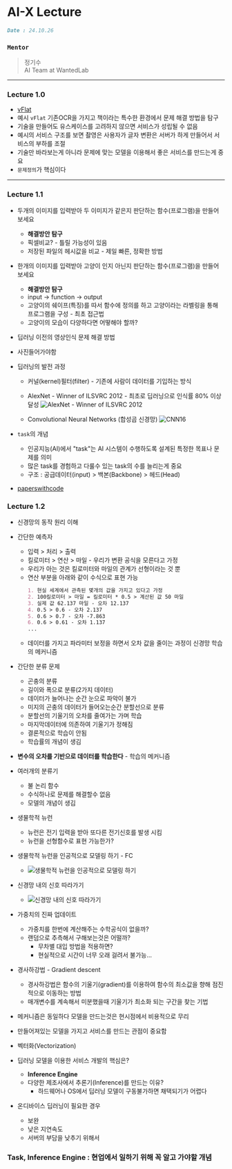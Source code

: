 # AI-X Lecture
```markdown
Date : 24.10.26
```

### ```Mentor```
> 정기수 <br />
> AI Team at WantedLab

---

### Lecture 1.0
+ [vFlat](https://www.vflat.com/)
+ 예시 ```vFlat``` 기존OCR을 가지고 책이라는 특수한 환경에서 문제 해결 방법을 탐구
+ 기술을 만들어도 유스케이스를 고려하지 않으면 서비스가 성립될 수 없음
+ 예시의 서비스 구조를 보면 촬영은 사용자가 글자 변환은 서버가 하게 만들어서 서비스의 부하를 조절
+ 기술만 바라보는게 아니라 문제에 맞는 모델을 이용해서 좋은 서비스를 만드는게 중요
+ ```문제정의```가 핵심이다

---

### Lecture 1.1
+ 두개의 이미지를 입력받아 두 이미지가 같은지 판단하는 함수(프로그램)을 만들어 보세요
    + **해결방안 탐구**
    + 픽셀비교? - 틀릴 가능성이 있음
    + 저장된 파일의 헤시값을 비교 - 제일 빠른, 정확한 방법

+ 한개의 이미지를 입력받아 고양이 인지 아닌지 판단하는 함수(프로그램)을 만들어 보세요
    + **해결방안 탐구**
    + input -> function -> output
    + 고양이의 쉐이프(특징)를 따서 함수에 정의를 하고 고양이라는 라벨링을 통해 프로그램을 구성 - 최초 접근법
    + 고양이의 모습이 다양하다면 어떻해야 할까?

+ 딥러닝 이전의 영상인식 문제 해결 방법
+ 사진들어가야함

+ 딥러닝의 발전 과정
    + 커널(kernel)필터(filter) - 기존에 사람이 데이터를 기입하는 방식

    + AlexNet - Winner of ILSVRC 2012 - 최초로 딥러닝으로 인식률 80% 이상 달성
     ![AlexNet - Winner of ILSVRC 2012](https://miro.medium.com/v2/resize:fit:720/format:webp/1*PjLuynVWCbSC99VrZgW4wQ.jpeg)

    + Convolutional Neural Networks (합성곱 신경망)
    ![CNN16](https://cdn-ilcabpl.nitrocdn.com/XTpGTaZWYQSxctfMHQPVOQKOsBspWTQi/assets/images/optimized/rev-630f56e/learnopencv.com/wp-content/uploads/2023/01/Convolutional-Neural-Networks-1024x611.png)

+ ```task```의 개념
    + 인공지능(AI)에서 "task"는 AI 시스템이 수행하도록 설계된 특정한 목표나 문제를 의미
    + 많은 task를 경험하고 다룰수 있는 task의 수를 늘리는게 중요
    + 구조 : 공급데이터(input) > 백본(Backbone) > 헤드(Head)

+ [paperswithcode](https://paperswithcode.com/)

### Lecture 1.2
+ 신경망의 동작 원리 이해

+ 간단한 예측자
    + 입력 > 처리 > 출력
    + 킬로미터 > 연산 > 마일 - 우리가 변환 공식을 모른다고 가정
    + 우리가 아는 것은 킬로미터와 마일의 관계가 선형이라는 것 뿐
    + 연산 부분을 아래와 같이 수식으로 표현 가능
        ```markdown
        1. 현실 세계에서 관측된 몇개의 값을 가지고 있다고 가정
        2. 100킬로미터 > 마일 = 킬로미터 * 0.5 > 계산된 값 50 마일
        3. 실제 값 62.137 마일 - 오차 12.137
        4. 0.5 > 0.6 - 오차 2.137
        5. 0.6 > 0.7 - 오차 -7.863
        6. 0.6 > 0.61 - 오차 1.137
        ...
        ```
    + 데이터를 가지고 파라미터 보정을 하면서 오차 값을 줄이는 과정이 신경망 학습의 메커니즘

+ 간단한 분류 문제
    + 곤충의 분류
    + 길이와 폭으로 분류(2가지 데이터)
    + 데이터가 늘어나는 순간 눈으로 파악이 불가
    + 미지의 곤충의 데이터가 들어오는순간 분할선으로 분류
    + 분할선의 기울기의 오차를 줄여가는 가며 학습 
    + 마지막데이터에 의존하여 기울기가 정해짐
    + 결론적으로 학습이 안됨
    + 학습률의 개념이 생김

+ **변수의 오차를 기반으로 데이터를 학습한다** - 학습의 메커니즘

+ 여러개의 분류기
    + 불 논리 함수
    + 수식하나로 문제를 해결할수 없음
    + 모델의 개념이 생김

+ 생물학적 뉴런
    + 뉴런은 전기 입력을 받아 또다른 전기신호를 발생 시킴
    + 뉴런을 선형함수로 표현 가능한가?

+ 생물학적 뉴런을 인공적으로 모델링 하기 - FC
    + ![생물학적 뉴런을 인공적으로 모델링 하기](https://image.samsungsds.com/global/ko/news/story/717_11.jpg?queryString=20200925042453)

+ 신경망 내의 신호 따라가기
    + ![신경망 내의 신호 따라가기]()

+ 가중치의 진짜 업데이트
    + 가중치를 한번에 계산해주는 수학공식이 없을까?
    + 랜덤으로 추측해서 구해보는것은 어떨까?
        + 무차별 대입 방법을 적용하면?
        + 현실적으로 시간이 너무 오래 걸려서 불가능...

+ 경사하강법 - Gradient descent
    + 경사하강법은 함수의 기울기(gradient)를 이용하여 함수의 최소값을 향해 점진적으로 이동하는 방법
    + 매개변수를 계속해서 미분했을때 기울기가 최소화 되는 구간을 찾는 기법

+ 메커니즘은 동일하다 모델을 만드는것은 현시점에서 비용적으로 무리
+ 만들어져있는 모델을 가지고 서비스를 만드는 관점이 중요함

+ 벡터화(Vectorization)

+ 딥러닝 모델을 이용한 서비스 개발의 핵심은?
    + **Inference Engine**
    + 다양한 제조사에서 추론기(Inference)를 만드는 이유?
        + 하드웨어나 OS에서 딥러닝 모델이 구동불가하면 채택되기가 어렵다

+ 온디바이스 딥러닝이 필요한 경우
    + 보완
    + 낮은 지연속도
    + 서버의 부담을 낮추기 위해서

### **Task, Inference Engine** : 현업에서 일하기 위해 꼭 알고 가야할 개념
